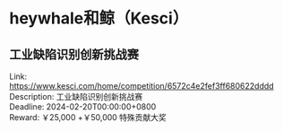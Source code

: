 # heywhale和鲸（Kesci）



## 工业缺陷识别创新挑战赛

Link: https://www.kesci.com/home/competition/6572c4e2fef3ff680622dddd  
Description: 工业缺陷识别创新挑战赛  
Deadline: 2024-02-20T00:00:00+0800  
Reward: ￥25,000 +￥50,000 特殊贡献大奖  

